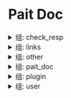 # Pait Doc
<details><summary>组: check_resp</summary>

### 名称: example.param_verify.sanic_example.text_response_route

- API 信息

    |作者|状态|函数|摘要|
    |---|---|---|---|
    |so1n    |undefined    |<abbr title="file:example.param_verify.sanic_example;line: 393">text_response_route</abbr>|    |
- 路径: api/text-resp
- 方法: GET
- 请求:
- 响应:

    - TextRespModel

        - 响应 信息

            |状态 码|媒体 类型|描述|
            |---|---|---|
            |200|text/plain|text response|
        - Header
            {'X-Example-Type': 'text'}

### 名称: example.param_verify.sanic_example.html_response_route

- API 信息

    |作者|状态|函数|摘要|
    |---|---|---|---|
    |so1n    |undefined    |<abbr title="file:example.param_verify.sanic_example;line: 398">html_response_route</abbr>|    |
- 路径: api/html-resp
- 方法: GET
- 请求:
- 响应:

    - HtmlRespModel

        - 响应 信息

            |状态 码|媒体 类型|描述|
            |---|---|---|
            |200|text/html|html response|
        - Header
            {'X-Example-Type': 'html'}

### 名称: example.param_verify.sanic_example.file_response_route

- API 信息

    |作者|状态|函数|摘要|
    |---|---|---|---|
    |so1n    |undefined    |<abbr title="file:example.param_verify.sanic_example;line: 405">file_response_route</abbr>|    |
- 路径: api/file-resp
- 方法: GET
- 请求:
- 响应:

    - FileRespModel

        - 响应 信息

            |状态 码|媒体 类型|描述|
            |---|---|---|
            |200|application/octet-stream|file response|
        - Header
            {'X-Example-Type': 'file'}

</details><details><summary>组: links</summary>

### 名称: example.param_verify.sanic_example.login_route

- API 信息

    |作者|状态|函数|摘要|
    |---|---|---|---|
    |so1n    |undefined    |<abbr title="file:example.param_verify.sanic_example;line: 426">login_route</abbr>|    |
- 路径: api/login
- 方法: POST
- 请求:
    - Body 参数

        |参数 名称|类型|默认|示例|描述|其它|
        |---|---|---|---|---|---|
        |password|string|**`必填`**| |password||
        |uid|string|**`必填`**| |user id||
- 响应:

    - LoginRespModel

        - 响应 信息

            |状态 码|媒体 类型|描述|
            |---|---|---|
            |200|application/json|login response|
        - 响应 数据

            |参数 名称|类型|默认|示例|描述|其它|
            |---|---|---|---|---|---|
            |code|integer| | |api code||
            |data.token|string|**`必填`**| | ||
            |msg|string|success| |api status msg||
        - 示例 响应 Json 数据

            ```json
            {
              "code": 0,
              "msg": "success",
              "data": {
                "token": ""
              }
            }
            ```


### 名称: example.param_verify.sanic_example.get_user_route

- API 信息

    |作者|状态|函数|摘要|
    |---|---|---|---|
    |so1n    |undefined    |<abbr title="file:example.param_verify.sanic_example;line: 439">get_user_route</abbr>|    |
- 路径: api/user
- 方法: GET
- 请求:
    - Header 参数

        |参数 名称|类型|默认|示例|描述|其它|
        |---|---|---|---|---|---|
        |token|string| | |token||
- 响应:

    - SuccessRespModel

        - 响应 信息

            |状态 码|媒体 类型|描述|
            |---|---|---|
            |200|application/json|success response|
        - 响应 数据

            |参数 名称|类型|默认|示例|描述|其它|
            |---|---|---|---|---|---|
            |code|integer| | |api code||
            |msg|string|success| |api status msg||
        - 示例 响应 Json 数据

            ```json
            {
              "code": 0,
              "msg": "success"
            }
            ```


</details><details><summary>组: other</summary>

### 名称: ~~example.param_verify.sanic_example.raise_tip_route~~



**描述**:test pait raise tip

- API 信息

    |作者|状态|函数|摘要|
    |---|---|---|---|
    |so1n    |<font color=#DC143C>abandoned</font>    |<abbr title="file:example.param_verify.sanic_example;line: 81">raise_tip_route</abbr>|    |
- 路径: api/raise_tip
- 方法: POST
- 请求:
    - Header 参数

        |参数 名称|类型|默认|示例|描述|其它|
        |---|---|---|---|---|---|
        |content__type|string|**`必填`**| |Content-Type||
- 响应:

    - SimpleRespModel

        - 响应 信息

            |状态 码|媒体 类型|描述|
            |---|---|---|
            |200|application/json|success response|
        - 响应 数据

            |参数 名称|类型|默认|示例|描述|其它|
            |---|---|---|---|---|---|
            |code|integer| | |api code||
            |data|object|**`必填`**| |success result||
            |msg|string|success| |api status msg||
        - 示例 响应 Json 数据

            ```json
            {
              "code": 0,
              "msg": "success",
              "data": {}
            }
            ```

    - FailRespModel

        - 响应 信息

            |状态 码|媒体 类型|描述|
            |---|---|---|
            |200|application/json|fail response|
        - 响应 数据

            |参数 名称|类型|默认|示例|描述|其它|
            |---|---|---|---|---|---|
            |code|integer|1| |api code||
            |msg|string|fail| |api status msg||
        - 示例 响应 Json 数据

            ```json
            {
              "code": 1,
              "msg": "fail"
            }
            ```


### 名称: example.param_verify.sanic_example.depend_route



**描述**:Test Method:Post request, Pydantic Model

- API 信息

    |作者|状态|函数|摘要|
    |---|---|---|---|
    |so1n    |<font color=#32CD32>release</font>    |<abbr title="file:example.param_verify.sanic_example;line: 113">depend_route</abbr>|    |
- 路径: api/depend
- 方法: POST
- 请求:
    - Body 参数

        |参数 名称|类型|默认|示例|描述|其它|
        |---|---|---|---|---|---|
        |age|integer|**`必填`**| |age|[`exclusiveMinimum:1`], [`exclusiveMaximum:100`]|
    - Header 参数

        |参数 名称|类型|默认|示例|描述|其它|
        |---|---|---|---|---|---|
        |user-agent|string|**`必填`**| |user agent||
- 响应:

    - SimpleRespModel

        - 响应 信息

            |状态 码|媒体 类型|描述|
            |---|---|---|
            |200|application/json|success response|
        - 响应 数据

            |参数 名称|类型|默认|示例|描述|其它|
            |---|---|---|---|---|---|
            |code|integer| | |api code||
            |data|object|**`必填`**| |success result||
            |msg|string|success| |api status msg||
        - 示例 响应 Json 数据

            ```json
            {
              "code": 0,
              "msg": "success",
              "data": {}
            }
            ```

    - FailRespModel

        - 响应 信息

            |状态 码|媒体 类型|描述|
            |---|---|---|
            |200|application/json|fail response|
        - 响应 数据

            |参数 名称|类型|默认|示例|描述|其它|
            |---|---|---|---|---|---|
            |code|integer|1| |api code||
            |msg|string|fail| |api status msg||
        - 示例 响应 Json 数据

            ```json
            {
              "code": 1,
              "msg": "fail"
            }
            ```


### 名称: example.param_verify.sanic_example.same_alias_route

- API 信息

    |作者|状态|函数|摘要|
    |---|---|---|---|
    |so1n    |<font color=#32CD32>release</font>    |<abbr title="file:example.param_verify.sanic_example;line: 127">same_alias_route</abbr>|    |
- 路径: api/same-alias
- 方法: GET
- 请求:
    - Header 参数

        |参数 名称|类型|默认|示例|描述|其它|
        |---|---|---|---|---|---|
        |token|string| | | ||
    - Query 参数

        |参数 名称|类型|默认|示例|描述|其它|
        |---|---|---|---|---|---|
        |token|string| | | ||
- 响应:


### 名称: example.param_verify.sanic_example.pait_model_route



**描述**:Test pait model

- API 信息

    |作者|状态|函数|摘要|
    |---|---|---|---|
    |so1n    |<font color=#00BFFF>test</font>    |<abbr title="file:example.param_verify.sanic_example;line: 286">pait_model_route</abbr>|    |
- 路径: api/pait-model
- 方法: POST
- 请求:
    - Body 参数

        |参数 名称|类型|默认|示例|描述|其它|
        |---|---|---|---|---|---|
        |user_info|object|**`必填`**| | |[`properties:{'user_name': {'title': 'User Name', 'description': 'user name', 'maxLength': 4, 'minLength': 2, 'type': 'string'}, 'age': {'title': 'Age', 'description': 'age', 'exclusiveMinimum': 1, 'exclusiveMaximum': 100, 'type': 'integer'}}`], [`required:['user_name', 'age']`]|
    - Header 参数

        |参数 名称|类型|默认|示例|描述|其它|
        |---|---|---|---|---|---|
        |user-agent|string|**`必填`**| |user agent||
    - Query 参数

        |参数 名称|类型|默认|示例|描述|其它|
        |---|---|---|---|---|---|
        |uid|integer|**`必填`**| |user id|[`exclusiveMinimum:10`], [`exclusiveMaximum:1000`]|
- 响应:

    - SimpleRespModel

        - 响应 信息

            |状态 码|媒体 类型|描述|
            |---|---|---|
            |200|application/json|success response|
        - 响应 数据

            |参数 名称|类型|默认|示例|描述|其它|
            |---|---|---|---|---|---|
            |code|integer| | |api code||
            |data|object|**`必填`**| |success result||
            |msg|string|success| |api status msg||
        - 示例 响应 Json 数据

            ```json
            {
              "code": 0,
              "msg": "success",
              "data": {}
            }
            ```

    - FailRespModel

        - 响应 信息

            |状态 码|媒体 类型|描述|
            |---|---|---|
            |200|application/json|fail response|
        - 响应 数据

            |参数 名称|类型|默认|示例|描述|其它|
            |---|---|---|---|---|---|
            |code|integer|1| |api code||
            |msg|string|fail| |api status msg||
        - 示例 响应 Json 数据

            ```json
            {
              "code": 1,
              "msg": "fail"
            }
            ```


### 名称: example.param_verify.sanic_example.depend_contextmanager_route

- API 信息

    |作者|状态|函数|摘要|
    |---|---|---|---|
    |so1n    |<font color=#00BFFF>test</font>    |<abbr title="file:example.param_verify.sanic_example;line: 292">depend_contextmanager_route</abbr>|    |
- 路径: api/check-depend-contextmanager
- 方法: GET
- 请求:
    - Query 参数

        |参数 名称|类型|默认|示例|描述|其它|
        |---|---|---|---|---|---|
        |is_raise|boolean| | | ||
        |uid|integer|**`必填`**| |user id|[`exclusiveMinimum:10`], [`exclusiveMaximum:1000`]|
- 响应:

    - SuccessRespModel

        - 响应 信息

            |状态 码|媒体 类型|描述|
            |---|---|---|
            |200|application/json|success response|
        - 响应 数据

            |参数 名称|类型|默认|示例|描述|其它|
            |---|---|---|---|---|---|
            |code|integer| | |api code||
            |msg|string|success| |api status msg||
        - 示例 响应 Json 数据

            ```json
            {
              "code": 0,
              "msg": "success"
            }
            ```

    - FailRespModel

        - 响应 信息

            |状态 码|媒体 类型|描述|
            |---|---|---|
            |200|application/json|fail response|
        - 响应 数据

            |参数 名称|类型|默认|示例|描述|其它|
            |---|---|---|---|---|---|
            |code|integer|1| |api code||
            |msg|string|fail| |api status msg||
        - 示例 响应 Json 数据

            ```json
            {
              "code": 1,
              "msg": "fail"
            }
            ```


### 名称: example.param_verify.sanic_example.pre_depend_contextmanager_route

- API 信息

    |作者|状态|函数|摘要|
    |---|---|---|---|
    |so1n    |<font color=#00BFFF>test</font>    |<abbr title="file:example.param_verify.sanic_example;line: 301">pre_depend_contextmanager_route</abbr>|    |
- 路径: api/check-pre-depend-contextmanager
- 方法: GET
- 请求:
    - Query 参数

        |参数 名称|类型|默认|示例|描述|其它|
        |---|---|---|---|---|---|
        |is_raise|boolean| | | ||
        |uid|integer|**`必填`**| |user id|[`exclusiveMinimum:10`], [`exclusiveMaximum:1000`]|
- 响应:

    - SuccessRespModel

        - 响应 信息

            |状态 码|媒体 类型|描述|
            |---|---|---|
            |200|application/json|success response|
        - 响应 数据

            |参数 名称|类型|默认|示例|描述|其它|
            |---|---|---|---|---|---|
            |code|integer| | |api code||
            |msg|string|success| |api status msg||
        - 示例 响应 Json 数据

            ```json
            {
              "code": 0,
              "msg": "success"
            }
            ```

    - FailRespModel

        - 响应 信息

            |状态 码|媒体 类型|描述|
            |---|---|---|
            |200|application/json|fail response|
        - 响应 数据

            |参数 名称|类型|默认|示例|描述|其它|
            |---|---|---|---|---|---|
            |code|integer|1| |api code||
            |msg|string|fail| |api status msg||
        - 示例 响应 Json 数据

            ```json
            {
              "code": 1,
              "msg": "fail"
            }
            ```


### 名称: example.param_verify.sanic_example.depend_async_contextmanager_route

- API 信息

    |作者|状态|函数|摘要|
    |---|---|---|---|
    |so1n    |<font color=#00BFFF>test</font>    |<abbr title="file:example.param_verify.sanic_example;line: 325">depend_async_contextmanager_route</abbr>|    |
- 路径: api/check-depend-async-contextmanager
- 方法: GET
- 请求:
    - Query 参数

        |参数 名称|类型|默认|示例|描述|其它|
        |---|---|---|---|---|---|
        |is_raise|boolean| | | ||
        |uid|integer|**`必填`**| |user id|[`exclusiveMinimum:10`], [`exclusiveMaximum:1000`]|
- 响应:

    - SuccessRespModel

        - 响应 信息

            |状态 码|媒体 类型|描述|
            |---|---|---|
            |200|application/json|success response|
        - 响应 数据

            |参数 名称|类型|默认|示例|描述|其它|
            |---|---|---|---|---|---|
            |code|integer| | |api code||
            |msg|string|success| |api status msg||
        - 示例 响应 Json 数据

            ```json
            {
              "code": 0,
              "msg": "success"
            }
            ```

    - FailRespModel

        - 响应 信息

            |状态 码|媒体 类型|描述|
            |---|---|---|
            |200|application/json|fail response|
        - 响应 数据

            |参数 名称|类型|默认|示例|描述|其它|
            |---|---|---|---|---|---|
            |code|integer|1| |api code||
            |msg|string|fail| |api status msg||
        - 示例 响应 Json 数据

            ```json
            {
              "code": 1,
              "msg": "fail"
            }
            ```


### 名称: example.param_verify.sanic_example.pre_depend_async_contextmanager_route

- API 信息

    |作者|状态|函数|摘要|
    |---|---|---|---|
    |so1n    |<font color=#00BFFF>test</font>    |<abbr title="file:example.param_verify.sanic_example;line: 313">pre_depend_async_contextmanager_route</abbr>|    |
- 路径: api/check-pre-depend-async-contextmanager
- 方法: GET
- 请求:
    - Query 参数

        |参数 名称|类型|默认|示例|描述|其它|
        |---|---|---|---|---|---|
        |is_raise|boolean| | | ||
        |uid|integer|**`必填`**| |user id|[`exclusiveMinimum:10`], [`exclusiveMaximum:1000`]|
- 响应:

    - SuccessRespModel

        - 响应 信息

            |状态 码|媒体 类型|描述|
            |---|---|---|
            |200|application/json|success response|
        - 响应 数据

            |参数 名称|类型|默认|示例|描述|其它|
            |---|---|---|---|---|---|
            |code|integer| | |api code||
            |msg|string|success| |api status msg||
        - 示例 响应 Json 数据

            ```json
            {
              "code": 0,
              "msg": "success"
            }
            ```

    - FailRespModel

        - 响应 信息

            |状态 码|媒体 类型|描述|
            |---|---|---|
            |200|application/json|fail response|
        - 响应 数据

            |参数 名称|类型|默认|示例|描述|其它|
            |---|---|---|---|---|---|
            |code|integer|1| |api code||
            |msg|string|fail| |api status msg||
        - 示例 响应 Json 数据

            ```json
            {
              "code": 1,
              "msg": "fail"
            }
            ```


</details><details><summary>组: pait_doc</summary>

### 名称: example.param_verify.sanic_example.Pait Api Doc(private).get_swagger_ui_html

- API 信息

    |作者|状态|函数|摘要|
    |---|---|---|---|
    |    |undefined    |<abbr title="file:example.param_verify.sanic_example;line: 47">AddDocRoute._gen_route.<locals>.get_swagger_ui_html</abbr>|    |
- 路径: swagger
- 方法: GET
- 请求:
    - Query 参数

        |参数 名称|类型|默认|示例|描述|其它|
        |---|---|---|---|---|---|
        |pin_code|string| | | ||
- 响应:

    - DocHtmlRespModel

        - 响应 信息

            |状态 码|媒体 类型|描述|
            |---|---|---|
            |200|text/html|doc html response|
        - Header
            {'X-Example-Type': 'html'}

### 名称: example.param_verify.sanic_example.Pait Api Doc(private).get_redoc_html

- API 信息

    |作者|状态|函数|摘要|
    |---|---|---|---|
    |    |undefined    |<abbr title="file:example.param_verify.sanic_example;line: 43">AddDocRoute._gen_route.<locals>.get_redoc_html</abbr>|    |
- 路径: redoc
- 方法: GET
- 请求:
    - Query 参数

        |参数 名称|类型|默认|示例|描述|其它|
        |---|---|---|---|---|---|
        |pin_code|string| | | ||
- 响应:

    - DocHtmlRespModel

        - 响应 信息

            |状态 码|媒体 类型|描述|
            |---|---|---|
            |200|text/html|doc html response|
        - Header
            {'X-Example-Type': 'html'}

### 名称: example.param_verify.sanic_example.Pait Api Doc(private).openapi_route

- API 信息

    |作者|状态|函数|摘要|
    |---|---|---|---|
    |    |undefined    |<abbr title="file:example.param_verify.sanic_example;line: 53">AddDocRoute._gen_route.<locals>.openapi_route</abbr>|    |
- 路径: openapi.json
- 方法: GET
- 请求:
    - Query 参数

        |参数 名称|类型|默认|示例|描述|其它|
        |---|---|---|---|---|---|
        |pin_code|string| | | ||
- 响应:

    - OpenAPIRespModel

        - 响应 信息

            |状态 码|媒体 类型|描述|
            |---|---|---|
            |200|application/json|open api json response|

### 名称: example.param_verify.sanic_example.Pait Api Doc.get_swagger_ui_html

- API 信息

    |作者|状态|函数|摘要|
    |---|---|---|---|
    |    |undefined    |<abbr title="file:example.param_verify.sanic_example;line: 47">AddDocRoute._gen_route.<locals>.get_swagger_ui_html</abbr>|    |
- 路径: api-doc/swagger
- 方法: GET
- 请求:
    - Query 参数

        |参数 名称|类型|默认|示例|描述|其它|
        |---|---|---|---|---|---|
        |pin_code|string| | | ||
- 响应:

    - DocHtmlRespModel

        - 响应 信息

            |状态 码|媒体 类型|描述|
            |---|---|---|
            |200|text/html|doc html response|
        - Header
            {'X-Example-Type': 'html'}

### 名称: example.param_verify.sanic_example.Pait Api Doc.openapi_route

- API 信息

    |作者|状态|函数|摘要|
    |---|---|---|---|
    |    |undefined    |<abbr title="file:example.param_verify.sanic_example;line: 53">AddDocRoute._gen_route.<locals>.openapi_route</abbr>|    |
- 路径: api-doc/openapi.json
- 方法: GET
- 请求:
    - Query 参数

        |参数 名称|类型|默认|示例|描述|其它|
        |---|---|---|---|---|---|
        |pin_code|string| | | ||
- 响应:

    - OpenAPIRespModel

        - 响应 信息

            |状态 码|媒体 类型|描述|
            |---|---|---|
            |200|application/json|open api json response|

### 名称: example.param_verify.sanic_example.Pait Api Doc.get_redoc_html

- API 信息

    |作者|状态|函数|摘要|
    |---|---|---|---|
    |    |undefined    |<abbr title="file:example.param_verify.sanic_example;line: 43">AddDocRoute._gen_route.<locals>.get_redoc_html</abbr>|    |
- 路径: api-doc/redoc
- 方法: GET
- 请求:
    - Query 参数

        |参数 名称|类型|默认|示例|描述|其它|
        |---|---|---|---|---|---|
        |pin_code|string| | | ||
- 响应:

    - DocHtmlRespModel

        - 响应 信息

            |状态 码|媒体 类型|描述|
            |---|---|---|
            |200|text/html|doc html response|
        - Header
            {'X-Example-Type': 'html'}

</details><details><summary>组: plugin</summary>

### 名称: example.param_verify.sanic_example.check_json_plugin_route



**描述**:Test json plugin by resp type is dict

- API 信息

    |作者|状态|函数|摘要|
    |---|---|---|---|
    |so1n    |undefined    |<abbr title="file:example.param_verify.sanic_example;line: 470">check_json_plugin_route</abbr>|    |
- 路径: api/check-json-plugin
- 方法: GET
- 请求:
    - Query 参数

        |参数 名称|类型|默认|示例|描述|其它|
        |---|---|---|---|---|---|
        |age|integer|**`必填`**| |age|[`exclusiveMinimum:1`], [`exclusiveMaximum:100`]|
        |display_age|integer| | |display_age||
        |email|string|example@xxx.com| |user email||
        |uid|integer|**`必填`**| |user id|[`exclusiveMinimum:10`], [`exclusiveMaximum:1000`]|
        |user_name|string|**`必填`**| |user name|[`maxLength:4`], [`minLength:2`]|
- 响应:

    - UserSuccessRespModel3

        - 响应 信息

            |状态 码|媒体 类型|描述|
            |---|---|---|
            |200|application/json|success response|
        - 响应 数据

            |参数 名称|类型|默认|示例|描述|其它|
            |---|---|---|---|---|---|
            |code|integer| | |api code||
            |data.age|integer|**`必填`**| |age|[`exclusiveMinimum:1`], [`exclusiveMaximum:100`]|
            |data.email|string|**`必填`**| |user email||
            |data.uid|integer|**`必填`**| |user id|[`exclusiveMinimum:10`], [`exclusiveMaximum:1000`]|
            |data.user_name|string|**`必填`**| |user name|[`maxLength:4`], [`minLength:2`]|
            |msg|string|success| |api status msg||
        - 示例 响应 Json 数据

            ```json
            {
              "code": 0,
              "msg": "success",
              "data": {
                "uid": 0,
                "user_name": "",
                "age": 0,
                "email": ""
              }
            }
            ```


### 名称: example.param_verify.sanic_example.auto_complete_json_route



**描述**:Test json plugin by resp type is dict

- API 信息

    |作者|状态|函数|摘要|
    |---|---|---|---|
    |so1n    |undefined    |<abbr title="file:example.param_verify.sanic_example;line: 447">auto_complete_json_route</abbr>|    |
- 路径: api/auto-complete-json-plugin
- 方法: GET
- 请求:
    - Query 参数

        |参数 名称|类型|默认|示例|描述|其它|
        |---|---|---|---|---|---|
        |age|integer|**`必填`**| |age|[`exclusiveMinimum:1`], [`exclusiveMaximum:100`]|
        |display_age|integer| | |display_age||
        |email|string|example@xxx.com| |user email||
        |uid|integer|**`必填`**| |user id|[`exclusiveMinimum:10`], [`exclusiveMaximum:1000`]|
        |user_name|string|**`必填`**| |user name|[`maxLength:4`], [`minLength:2`]|
- 响应:

    - UserSuccessRespModel3

        - 响应 信息

            |状态 码|媒体 类型|描述|
            |---|---|---|
            |200|application/json|success response|
        - 响应 数据

            |参数 名称|类型|默认|示例|描述|其它|
            |---|---|---|---|---|---|
            |code|integer| | |api code||
            |data.age|integer|**`必填`**| |age|[`exclusiveMinimum:1`], [`exclusiveMaximum:100`]|
            |data.email|string|**`必填`**| |user email||
            |data.uid|integer|**`必填`**| |user id|[`exclusiveMinimum:10`], [`exclusiveMaximum:1000`]|
            |data.user_name|string|**`必填`**| |user name|[`maxLength:4`], [`minLength:2`]|
            |msg|string|success| |api status msg||
        - 示例 响应 Json 数据

            ```json
            {
              "code": 0,
              "msg": "success",
              "data": {
                "uid": 0,
                "user_name": "",
                "age": 0,
                "email": ""
              }
            }
            ```


### 名称: example.param_verify.sanic_example.check_json_plugin_route1



**描述**:Test json plugin by resp type is typed dict

- API 信息

    |作者|状态|函数|摘要|
    |---|---|---|---|
    |so1n    |undefined    |<abbr title="file:example.param_verify.sanic_example;line: 511">check_json_plugin_route1</abbr>|    |
- 路径: api/check-json-plugin-1
- 方法: GET
- 请求:
    - Query 参数

        |参数 名称|类型|默认|示例|描述|其它|
        |---|---|---|---|---|---|
        |age|integer|**`必填`**| |age|[`exclusiveMinimum:1`], [`exclusiveMaximum:100`]|
        |display_age|integer| | |display_age||
        |email|string|example@xxx.com| |user email||
        |uid|integer|**`必填`**| |user id|[`exclusiveMinimum:10`], [`exclusiveMaximum:1000`]|
        |user_name|string|**`必填`**| |user name|[`maxLength:4`], [`minLength:2`]|
- 响应:

    - UserSuccessRespModel3

        - 响应 信息

            |状态 码|媒体 类型|描述|
            |---|---|---|
            |200|application/json|success response|
        - 响应 数据

            |参数 名称|类型|默认|示例|描述|其它|
            |---|---|---|---|---|---|
            |code|integer| | |api code||
            |data.age|integer|**`必填`**| |age|[`exclusiveMinimum:1`], [`exclusiveMaximum:100`]|
            |data.email|string|**`必填`**| |user email||
            |data.uid|integer|**`必填`**| |user id|[`exclusiveMinimum:10`], [`exclusiveMaximum:1000`]|
            |data.user_name|string|**`必填`**| |user name|[`maxLength:4`], [`minLength:2`]|
            |msg|string|success| |api status msg||
        - 示例 响应 Json 数据

            ```json
            {
              "code": 0,
              "msg": "success",
              "data": {
                "uid": 0,
                "user_name": "",
                "age": 0,
                "email": ""
              }
            }
            ```


</details><details><summary>组: user</summary>

### 名称: example.param_verify.sanic_example.post_route



**描述**:Test Method:Post Pydantic Model

- API 信息

    |作者|状态|函数|摘要|
    |---|---|---|---|
    |so1n    |<font color=#32CD32>release</font>    |<abbr title="file:example.param_verify.sanic_example;line: 94">post_route</abbr>|    |
- 路径: api/post
- 方法: POST
- 请求:
    - Body 参数

        |参数 名称|类型|默认|示例|描述|其它|
        |---|---|---|---|---|---|
        |age|integer|**`必填`**|25|age|[`exclusiveMinimum:1`], [`exclusiveMaximum:100`]|
        |sex|enum|Only choose from: `man`,`woman`| |sex|[`enum:['man', 'woman']`]|
        |uid|integer|**`必填`**|123|user id|[`exclusiveMinimum:10`], [`exclusiveMaximum:1000`]|
        |user_name|string|**`必填`**|so1n|user name|[`maxLength:4`], [`minLength:2`]|
    - Header 参数

        |参数 名称|类型|默认|示例|描述|其它|
        |---|---|---|---|---|---|
        |Content-Type|string|**`必填`**| |Content-Type||
- 响应:

    - UserSuccessRespModel

        - 响应 信息

            |状态 码|媒体 类型|描述|
            |---|---|---|
            |200|application/json|success response|
        - 响应 数据

            |参数 名称|类型|默认|示例|描述|其它|
            |---|---|---|---|---|---|
            |code|integer| | |api code||
            |data.age|integer|99| |age|[`exclusiveMinimum:1`], [`exclusiveMaximum:100`]|
            |data.content_type|string|**`必填`**| |content-type||
            |data.uid|integer|666| |user id|[`exclusiveMinimum:10`], [`exclusiveMaximum:1000`]|
            |data.user_name|string|mock_name| |user name|[`maxLength:10`], [`minLength:2`]|
            |msg|string|success| |api status msg||
        - 示例 响应 Json 数据

            ```json
            {
              "code": 0,
              "msg": "success",
              "data": {
                "uid": 666,
                "user_name": "mock_name",
                "age": 99,
                "sex": "man",
                "content_type": ""
              }
            }
            ```

    - FailRespModel

        - 响应 信息

            |状态 码|媒体 类型|描述|
            |---|---|---|
            |200|application/json|fail response|
        - 响应 数据

            |参数 名称|类型|默认|示例|描述|其它|
            |---|---|---|---|---|---|
            |code|integer|1| |api code||
            |msg|string|fail| |api status msg||
        - 示例 响应 Json 数据

            ```json
            {
              "code": 1,
              "msg": "fail"
            }
            ```


### 名称: example.param_verify.sanic_example.field_default_factory_route

- API 信息

    |作者|状态|函数|摘要|
    |---|---|---|---|
    |so1n    |<font color=#00BFFF>test</font>    |<abbr title="file:example.param_verify.sanic_example;line: 137">field_default_factory_route</abbr>|    |
- 路径: api/field-default-factory
- 方法: POST
- 请求:
    - Body 参数

        |参数 名称|类型|默认|示例|描述|其它|
        |---|---|---|---|---|---|
        |data_dict|object|**`必填`**| |test default factory||
        |data_list|array|**`必填`**| |test default factory|[`items:{'type': 'string'}`]|
        |demo_value|integer|**`必填`**| |Json body value not empty||
- 响应:

    - SimpleRespModel

        - 响应 信息

            |状态 码|媒体 类型|描述|
            |---|---|---|
            |200|application/json|success response|
        - 响应 数据

            |参数 名称|类型|默认|示例|描述|其它|
            |---|---|---|---|---|---|
            |code|integer| | |api code||
            |data|object|**`必填`**| |success result||
            |msg|string|success| |api status msg||
        - 示例 响应 Json 数据

            ```json
            {
              "code": 0,
              "msg": "success",
              "data": {}
            }
            ```

    - FailRespModel

        - 响应 信息

            |状态 码|媒体 类型|描述|
            |---|---|---|
            |200|application/json|fail response|
        - 响应 数据

            |参数 名称|类型|默认|示例|描述|其它|
            |---|---|---|---|---|---|
            |code|integer|1| |api code||
            |msg|string|fail| |api status msg||
        - 示例 响应 Json 数据

            ```json
            {
              "code": 1,
              "msg": "fail"
            }
            ```


### 名称: example.param_verify.sanic_example.CbvRoute



**描述**:Text cbv route get

- API 信息

    |作者|状态|函数|摘要|
    |---|---|---|---|
    |so1n    |<font color=#32CD32>release</font>    |<abbr title="file:example.param_verify.sanic_example;line: 337">CbvRoute.get</abbr>|    |
- 路径: api/cbv
- 方法: GET
- 请求:
    - Header 参数

        |参数 名称|类型|默认|示例|描述|其它|
        |---|---|---|---|---|---|
        |Content-Type|string|**`必填`**| | ||
    - Query 参数

        |参数 名称|类型|默认|示例|描述|其它|
        |---|---|---|---|---|---|
        |age|integer|**`必填`**|25|age|[`exclusiveMinimum:1`], [`exclusiveMaximum:100`]|
        |sex|enum|Only choose from: `man`,`woman`| |sex|[`enum:['man', 'woman']`]|
        |uid|integer|**`必填`**| |user id|[`exclusiveMinimum:10`], [`exclusiveMaximum:1000`]|
        |user_name|string|**`必填`**| |user name|[`maxLength:4`], [`minLength:2`]|
- 响应:

    - UserSuccessRespModel

        - 响应 信息

            |状态 码|媒体 类型|描述|
            |---|---|---|
            |200|application/json|success response|
        - 响应 数据

            |参数 名称|类型|默认|示例|描述|其它|
            |---|---|---|---|---|---|
            |code|integer| | |api code||
            |data.age|integer|99| |age|[`exclusiveMinimum:1`], [`exclusiveMaximum:100`]|
            |data.content_type|string|**`必填`**| |content-type||
            |data.uid|integer|666| |user id|[`exclusiveMinimum:10`], [`exclusiveMaximum:1000`]|
            |data.user_name|string|mock_name| |user name|[`maxLength:10`], [`minLength:2`]|
            |msg|string|success| |api status msg||
        - 示例 响应 Json 数据

            ```json
            {
              "code": 0,
              "msg": "success",
              "data": {
                "uid": 666,
                "user_name": "mock_name",
                "age": 99,
                "sex": "man",
                "content_type": ""
              }
            }
            ```

    - FailRespModel

        - 响应 信息

            |状态 码|媒体 类型|描述|
            |---|---|---|
            |200|application/json|fail response|
        - 响应 数据

            |参数 名称|类型|默认|示例|描述|其它|
            |---|---|---|---|---|---|
            |code|integer|1| |api code||
            |msg|string|fail| |api status msg||
        - 示例 响应 Json 数据

            ```json
            {
              "code": 1,
              "msg": "fail"
            }
            ```


### 名称: example.param_verify.sanic_example.CbvRoute



**描述**:test cbv post method

- API 信息

    |作者|状态|函数|摘要|
    |---|---|---|---|
    |so1n    |<font color=#32CD32>release</font>    |<abbr title="file:example.param_verify.sanic_example;line: 364">CbvRoute.post</abbr>|    |
- 路径: api/cbv
- 方法: POST
- 请求:
    - Body 参数

        |参数 名称|类型|默认|示例|描述|其它|
        |---|---|---|---|---|---|
        |age|integer|**`必填`**|25|age|[`exclusiveMinimum:1`], [`exclusiveMaximum:100`]|
        |sex|enum|Only choose from: `man`,`woman`| |sex|[`enum:['man', 'woman']`]|
        |uid|integer|**`必填`**| |user id|[`exclusiveMinimum:10`], [`exclusiveMaximum:1000`]|
        |user_name|string|**`必填`**| |user name|[`maxLength:4`], [`minLength:2`]|
    - Header 参数

        |参数 名称|类型|默认|示例|描述|其它|
        |---|---|---|---|---|---|
        |Content-Type|string|**`必填`**| | ||
- 响应:

    - UserSuccessRespModel

        - 响应 信息

            |状态 码|媒体 类型|描述|
            |---|---|---|
            |200|application/json|success response|
        - 响应 数据

            |参数 名称|类型|默认|示例|描述|其它|
            |---|---|---|---|---|---|
            |code|integer| | |api code||
            |data.age|integer|99| |age|[`exclusiveMinimum:1`], [`exclusiveMaximum:100`]|
            |data.content_type|string|**`必填`**| |content-type||
            |data.uid|integer|666| |user id|[`exclusiveMinimum:10`], [`exclusiveMaximum:1000`]|
            |data.user_name|string|mock_name| |user name|[`maxLength:10`], [`minLength:2`]|
            |msg|string|success| |api status msg||
        - 示例 响应 Json 数据

            ```json
            {
              "code": 0,
              "msg": "success",
              "data": {
                "uid": 666,
                "user_name": "mock_name",
                "age": 99,
                "sex": "man",
                "content_type": ""
              }
            }
            ```

    - FailRespModel

        - 响应 信息

            |状态 码|媒体 类型|描述|
            |---|---|---|
            |200|application/json|fail response|
        - 响应 数据

            |参数 名称|类型|默认|示例|描述|其它|
            |---|---|---|---|---|---|
            |code|integer|1| |api code||
            |msg|string|fail| |api status msg||
        - 示例 响应 Json 数据

            ```json
            {
              "code": 1,
              "msg": "fail"
            }
            ```


### 名称: example.param_verify.sanic_example.check_param_route



**描述**:Test check param

- API 信息

    |作者|状态|函数|摘要|
    |---|---|---|---|
    |so1n    |<font color=#32CD32>release</font>    |<abbr title="file:example.param_verify.sanic_example;line: 193">check_param_route</abbr>|    |
- 路径: api/check-param
- 方法: GET
- 请求:
    - Query 参数

        |参数 名称|类型|默认|示例|描述|其它|
        |---|---|---|---|---|---|
        |age|integer|**`必填`**| |age|[`exclusiveMinimum:1`], [`exclusiveMaximum:100`]|
        |alias_user_name|string| | |user name|[`maxLength:4`], [`minLength:2`]|
        |birthday|string| | |birthday||
        |email|string|example@xxx.com| |user email||
        |sex|enum|Only choose from: `man`,`woman`| |sex|[`enum:['man', 'woman']`]|
        |uid|integer|**`必填`**| |user id|[`exclusiveMinimum:10`], [`exclusiveMaximum:1000`]|
        |user_name|string| | |user name|[`maxLength:4`], [`minLength:2`]|
- 响应:

    - UserSuccessRespModel2

        - 响应 信息

            |状态 码|媒体 类型|描述|
            |---|---|---|
            |200|application/json|success response|
        - 响应 数据

            |参数 名称|类型|默认|示例|描述|其它|
            |---|---|---|---|---|---|
            |code|integer| | |api code||
            |data.age|integer|**`必填`**|99|age|[`exclusiveMinimum:1`], [`exclusiveMaximum:100`]|
            |data.email|string|**`必填`**|example@so1n.me|user email||
            |data.multi_user_name|array|**`必填`**|['mock_name']|user name|[`maxLength:10`], [`minLength:2`], [`items:{'type': 'string', 'minLength': 2, 'maxLength': 10}`]|
            |data.uid|integer|**`必填`**|666|user id|[`exclusiveMinimum:10`], [`exclusiveMaximum:1000`]|
            |data.user_name|string|**`必填`**|mock_name|user name|[`maxLength:10`], [`minLength:2`]|
            |msg|string|success| |api status msg||
        - 示例 响应 Json 数据

            ```json
            {
              "code": 0,
              "msg": "success",
              "data": {
                "uid": 666,
                "user_name": "mock_name",
                "multi_user_name": [],
                "sex": "man",
                "age": 99,
                "email": "example@so1n.me"
              }
            }
            ```

    - FailRespModel

        - 响应 信息

            |状态 码|媒体 类型|描述|
            |---|---|---|
            |200|application/json|fail response|
        - 响应 数据

            |参数 名称|类型|默认|示例|描述|其它|
            |---|---|---|---|---|---|
            |code|integer|1| |api code||
            |msg|string|fail| |api status msg||
        - 示例 响应 Json 数据

            ```json
            {
              "code": 1,
              "msg": "fail"
            }
            ```


### 名称: example.param_verify.sanic_example.check_response_route



**描述**:Test test-helper check response

- API 信息

    |作者|状态|函数|摘要|
    |---|---|---|---|
    |so1n    |<font color=#32CD32>release</font>    |<abbr title="file:example.param_verify.sanic_example;line: 228">check_response_route</abbr>|    |
- 路径: api/check-resp
- 方法: GET
- 请求:
    - Query 参数

        |参数 名称|类型|默认|示例|描述|其它|
        |---|---|---|---|---|---|
        |age|integer|**`必填`**| |age|[`exclusiveMinimum:1`], [`exclusiveMaximum:100`]|
        |display_age|integer| | |display_age||
        |email|string|example@xxx.com| |user email||
        |uid|integer|**`必填`**| |user id|[`exclusiveMinimum:10`], [`exclusiveMaximum:1000`]|
        |user_name|string|**`必填`**| |user name|[`maxLength:4`], [`minLength:2`]|
- 响应:

    - UserSuccessRespModel3

        - 响应 信息

            |状态 码|媒体 类型|描述|
            |---|---|---|
            |200|application/json|success response|
        - 响应 数据

            |参数 名称|类型|默认|示例|描述|其它|
            |---|---|---|---|---|---|
            |code|integer| | |api code||
            |data.age|integer|**`必填`**| |age|[`exclusiveMinimum:1`], [`exclusiveMaximum:100`]|
            |data.email|string|**`必填`**| |user email||
            |data.uid|integer|**`必填`**| |user id|[`exclusiveMinimum:10`], [`exclusiveMaximum:1000`]|
            |data.user_name|string|**`必填`**| |user name|[`maxLength:4`], [`minLength:2`]|
            |msg|string|success| |api status msg||
        - 示例 响应 Json 数据

            ```json
            {
              "code": 0,
              "msg": "success",
              "data": {
                "uid": 0,
                "user_name": "",
                "age": 0,
                "email": ""
              }
            }
            ```

    - FailRespModel

        - 响应 信息

            |状态 码|媒体 类型|描述|
            |---|---|---|
            |200|application/json|fail response|
        - 响应 数据

            |参数 名称|类型|默认|示例|描述|其它|
            |---|---|---|---|---|---|
            |code|integer|1| |api code||
            |msg|string|fail| |api status msg||
        - 示例 响应 Json 数据

            ```json
            {
              "code": 1,
              "msg": "fail"
            }
            ```


### 名称: example.param_verify.sanic_example.pait_base_field_route



**描述**:Test the use of all BaseField-based

- API 信息

    |作者|状态|函数|摘要|
    |---|---|---|---|
    |so1n    |<font color=#32CD32>release</font>    |<abbr title="file:example.param_verify.sanic_example;line: 152">pait_base_field_route</abbr>|    |
- 路径: api/pait-base-field/<age:str>
- 方法: POST
- 请求:
    - Cookie 参数

        |参数 名称|类型|默认|示例|描述|其它|
        |---|---|---|---|---|---|
        |cookie|object|**`必填`**| |cookie||
    - File 参数

        |参数 名称|类型|默认|示例|描述|其它|
        |---|---|---|---|---|---|
        |upload_file|PydanticUndefined|**`必填`**| |upload file||
    - Form 参数

        |参数 名称|类型|默认|示例|描述|其它|
        |---|---|---|---|---|---|
        |a|string|**`必填`**| |form data||
        |b|string|**`必填`**| |form data||
    - Multiform 参数

        |参数 名称|类型|默认|示例|描述|其它|
        |---|---|---|---|---|---|
        |c|array|**`必填`**| |form data|[`items:{'type': 'string'}`]|
    - Multiquery 参数

        |参数 名称|类型|默认|示例|描述|其它|
        |---|---|---|---|---|---|
        |multi_user_name|array|**`必填`**| |user name|[`maxLength:4`], [`minLength:2`], [`items:{'type': 'string', 'minLength': 2, 'maxLength': 4}`]|
    - Path 参数

        |参数 名称|类型|默认|示例|描述|其它|
        |---|---|---|---|---|---|
        |age|integer|**`必填`**| |age|[`exclusiveMinimum:1`], [`exclusiveMaximum:100`]|
    - Query 参数

        |参数 名称|类型|默认|示例|描述|其它|
        |---|---|---|---|---|---|
        |email|string|example@xxx.com| |user email||
        |sex|enum|Only choose from: `man`,`woman`| |sex|[`enum:['man', 'woman']`]|
        |uid|integer|**`必填`**| |user id|[`exclusiveMinimum:10`], [`exclusiveMaximum:1000`]|
        |user_name|string|**`必填`**| |user name|[`maxLength:4`], [`minLength:2`]|
- 响应:

    - SimpleRespModel

        - 响应 信息

            |状态 码|媒体 类型|描述|
            |---|---|---|
            |200|application/json|success response|
        - 响应 数据

            |参数 名称|类型|默认|示例|描述|其它|
            |---|---|---|---|---|---|
            |code|integer| | |api code||
            |data|object|**`必填`**| |success result||
            |msg|string|success| |api status msg||
        - 示例 响应 Json 数据

            ```json
            {
              "code": 0,
              "msg": "success",
              "data": {}
            }
            ```

    - FailRespModel

        - 响应 信息

            |状态 码|媒体 类型|描述|
            |---|---|---|
            |200|application/json|fail response|
        - 响应 数据

            |参数 名称|类型|默认|示例|描述|其它|
            |---|---|---|---|---|---|
            |code|integer|1| |api code||
            |msg|string|fail| |api status msg||
        - 示例 响应 Json 数据

            ```json
            {
              "code": 1,
              "msg": "fail"
            }
            ```


### 名称: example.param_verify.sanic_example.mock_route



**描述**:Test gen mock response

- API 信息

    |作者|状态|函数|摘要|
    |---|---|---|---|
    |so1n    |<font color=#32CD32>release</font>    |<abbr title="file:example.param_verify.sanic_example;line: 255">mock_route</abbr>|    |
- 路径: api/mock/<age:str>
- 方法: GET
- 请求:
    - Multiquery 参数

        |参数 名称|类型|默认|示例|描述|其它|
        |---|---|---|---|---|---|
        |multi_user_name|array|**`必填`**| |user name|[`maxLength:4`], [`minLength:2`], [`items:{'type': 'string', 'minLength': 2, 'maxLength': 4}`]|
    - Path 参数

        |参数 名称|类型|默认|示例|描述|其它|
        |---|---|---|---|---|---|
        |age|integer|**`必填`**| |age|[`exclusiveMinimum:1`], [`exclusiveMaximum:100`]|
    - Query 参数

        |参数 名称|类型|默认|示例|描述|其它|
        |---|---|---|---|---|---|
        |email|string|example@xxx.com| |user email||
        |sex|enum|Only choose from: `man`,`woman`| |sex|[`enum:['man', 'woman']`]|
        |uid|integer|**`必填`**| |user id|[`exclusiveMinimum:10`], [`exclusiveMaximum:1000`]|
        |user_name|string|**`必填`**| |user name|[`maxLength:4`], [`minLength:2`]|
- 响应:

    - UserSuccessRespModel2

        - 响应 信息

            |状态 码|媒体 类型|描述|
            |---|---|---|
            |200|application/json|success response|
        - 响应 数据

            |参数 名称|类型|默认|示例|描述|其它|
            |---|---|---|---|---|---|
            |code|integer| | |api code||
            |data.age|integer|**`必填`**|99|age|[`exclusiveMinimum:1`], [`exclusiveMaximum:100`]|
            |data.email|string|**`必填`**|example@so1n.me|user email||
            |data.multi_user_name|array|**`必填`**|['mock_name']|user name|[`maxLength:10`], [`minLength:2`], [`items:{'type': 'string', 'minLength': 2, 'maxLength': 10}`]|
            |data.uid|integer|**`必填`**|666|user id|[`exclusiveMinimum:10`], [`exclusiveMaximum:1000`]|
            |data.user_name|string|**`必填`**|mock_name|user name|[`maxLength:10`], [`minLength:2`]|
            |msg|string|success| |api status msg||
        - 示例 响应 Json 数据

            ```json
            {
              "code": 0,
              "msg": "success",
              "data": {
                "uid": 666,
                "user_name": "mock_name",
                "multi_user_name": [],
                "sex": "man",
                "age": 99,
                "email": "example@so1n.me"
              }
            }
            ```

    - FailRespModel

        - 响应 信息

            |状态 码|媒体 类型|描述|
            |---|---|---|
            |200|application/json|fail response|
        - 响应 数据

            |参数 名称|类型|默认|示例|描述|其它|
            |---|---|---|---|---|---|
            |code|integer|1| |api code||
            |msg|string|fail| |api status msg||
        - 示例 响应 Json 数据

            ```json
            {
              "code": 1,
              "msg": "fail"
            }
            ```


</details>
